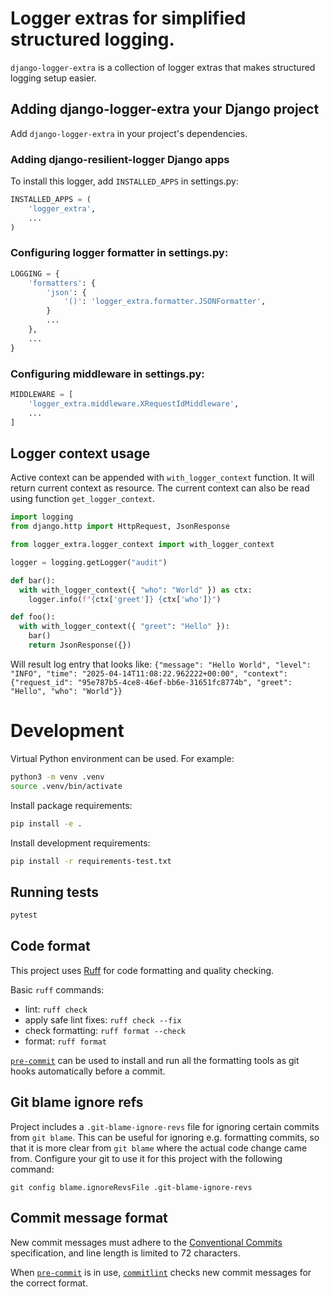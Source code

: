 # Logger extras for simplified structured logging.

`django-logger-extra` is a collection of logger extras that makes structured logging setup easier.

## Adding django-logger-extra your Django project

Add `django-logger-extra` in your project's dependencies.

### Adding django-resilient-logger Django apps

To install this logger, add `INSTALLED_APPS` in settings.py:

```python
INSTALLED_APPS = (
    'logger_extra',
    ...
)
```

### Configuring logger formatter in settings.py:
```python
LOGGING = {
    'formatters': {
        'json': {
            '()': 'logger_extra.formatter.JSONFormatter',
        }
        ...
    },
    ...
}
```

### Configuring middleware in settings.py:
```python
MIDDLEWARE = [
    'logger_extra.middleware.XRequestIdMiddleware',
    ...
]
```

## Logger context usage
Active context can be appended with `with_logger_context` function. It will return current 
context as resource. The current context can also be read using function `get_logger_context`.
```python
import logging
from django.http import HttpRequest, JsonResponse

from logger_extra.logger_context import with_logger_context

logger = logging.getLogger("audit")

def bar():
  with with_logger_context({ "who": "World" }) as ctx:
    logger.info(f"{ctx['greet']} {ctx['who']}")

def foo():
  with with_logger_context({ "greet": "Hello" }):
    bar()
    return JsonResponse({})
```

Will result log entry that looks like:
`{"message": "Hello World", "level": "INFO", "time": "2025-04-14T11:08:22.962222+00:00", "context": {"request_id": "95e787b5-4ce8-46ef-bb6e-31651fc8774b", "greet": "Hello", "who": "World"}}`
# Development

Virtual Python environment can be used. For example:

```bash
python3 -m venv .venv
source .venv/bin/activate
```

Install package requirements:

```bash
pip install -e .
```

Install development requirements:

```bash
pip install -r requirements-test.txt
```

## Running tests

```bash
pytest
```

## Code format

This project uses [Ruff](https://docs.astral.sh/ruff/) for code formatting and quality checking.

Basic `ruff` commands:

* lint: `ruff check`
* apply safe lint fixes: `ruff check --fix`
* check formatting: `ruff format --check`
* format: `ruff format`

[`pre-commit`](https://pre-commit.com/) can be used to install and
run all the formatting tools as git hooks automatically before a
commit.


## Git blame ignore refs

Project includes a `.git-blame-ignore-revs` file for ignoring certain commits from `git blame`.
This can be useful for ignoring e.g. formatting commits, so that it is more clear from `git blame`
where the actual code change came from. Configure your git to use it for this project with the
following command:

```shell
git config blame.ignoreRevsFile .git-blame-ignore-revs
```


## Commit message format

New commit messages must adhere to the [Conventional Commits](https://www.conventionalcommits.org/)
specification, and line length is limited to 72 characters.

When [`pre-commit`](https://pre-commit.com/) is in use, [`commitlint`](https://github.com/conventional-changelog/commitlint)
checks new commit messages for the correct format.